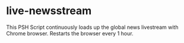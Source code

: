 # live-newsstream
This PSH Script continuously loads up the global news livestream with Chrome browser.  Restarts the browser every 1 hour.
